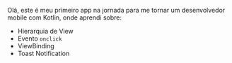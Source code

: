 Olá, este é meu primeiro app na jornada para me tornar um desenvolvedor mobile com Kotlin, onde aprendi sobre:

- Hierarquia de View
- Evento `onclick`
- ViewBinding
- Toast Notification


